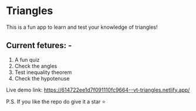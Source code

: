 # Triangles
This is a fun app to learn and test your knowledge of triangles! 

## Current fetures: -
1. A fun quiz 
2. Check the angles
3. Test inequality theorem
4. Check the hypotenuse

Live demo link: https://614722ee1d7f091110fc9664--vt-triangles.netlify.app/

P.S. If you like the repo do give it a star ⭐
